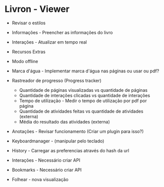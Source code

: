 # Livron - Viewer

- Revisar o estilos
- Informações - Preencher as informações do livro
- Interações - Atualizar em tempo real
- Recursos Extras

- Modo offline
- Marca d'água - Implementar marca d'água nas páginas ou usar ou pdf?

- Rastreador de progresso (Progress tracker)
  - Quantidade de páginas visualizadas vs quantidade de páginas
  - Quantidade de interações clicadas vs quantidade de interações
  - Tempo de utilização - Medir o tempo de utilização por pdf por página
  - Quantidade de atividades feitas vs quantidade de atividades (externa)
  - Média do resultado das atividades (externa)
- Anotações - Revisar funcionamento (Criar um plugin para isso?)
- Keyboardmanager - (manipular pelo teclado)
- History - Carregar as preferencias através do hash da url
- Interações - Necessário criar API
- Bookmarks - Necessário criar API
- Folhear - nova visualização
